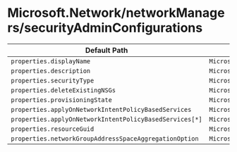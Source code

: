 # Microsoft.Network/networkManagers/securityAdminConfigurations

| Default Path | Alias |
|---|---|
| `properties.displayName` | `Microsoft.Network/networkManagers/securityAdminConfigurations/displayName` |
| `properties.description` | `Microsoft.Network/networkManagers/securityAdminConfigurations/description` |
| `properties.securityType` | `Microsoft.Network/networkManagers/securityAdminConfigurations/securityType` |
| `properties.deleteExistingNSGs` | `Microsoft.Network/networkManagers/securityAdminConfigurations/deleteExistingNSGs` |
| `properties.provisioningState` | `Microsoft.Network/networkManagers/securityAdminConfigurations/provisioningState` |
| `properties.applyOnNetworkIntentPolicyBasedServices` | `Microsoft.Network/networkManagers/securityAdminConfigurations/applyOnNetworkIntentPolicyBasedServices` |
| `properties.applyOnNetworkIntentPolicyBasedServices[*]` | `Microsoft.Network/networkManagers/securityAdminConfigurations/applyOnNetworkIntentPolicyBasedServices[*]` |
| `properties.resourceGuid` | `Microsoft.Network/networkManagers/securityAdminConfigurations/resourceGuid` |
| `properties.networkGroupAddressSpaceAggregationOption` | `Microsoft.Network/networkManagers/securityAdminConfigurations/networkGroupAddressSpaceAggregationOption` |


